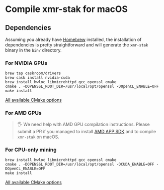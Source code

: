 # Compile **xmr-stak** for macOS

## Dependencies

Assuming you already have [Homebrew](https://brew.sh) installed, the installation of dependencies is pretty straightforward and will generate the `xmr-stak` binary in the `bin/` directory.

### For NVIDIA GPUs

```shell
brew tap caskroom/drivers
brew cask install nvidia-cuda
brew install hwloc libmicrohttpd gcc openssl cmake
cmake . -DOPENSSL_ROOT_DIR=/usr/local/opt/openssl -DOpenCL_ENABLE=OFF
make install
```

[All available CMake options](compile.md#nvidia-build-options)

### For AMD GPUs

> 🖐 We need help with AMD GPU compilation instructions. Please submit a PR if you managed to install [AMD APP SDK](http://developer.amd.com/amd-accelerated-parallel-processing-app-sdk/) and to compile `xmr-stak` on macOS.

### For CPU-only mining

```shell
brew install hwloc libmicrohttpd gcc openssl cmake
cmake . -DOPENSSL_ROOT_DIR=/usr/local/opt/openssl -DCUDA_ENABLE=OFF -DOpenCL_ENABLE=OFF
make install
```

[All available CMake options](compile.md#cpu-build-options)
